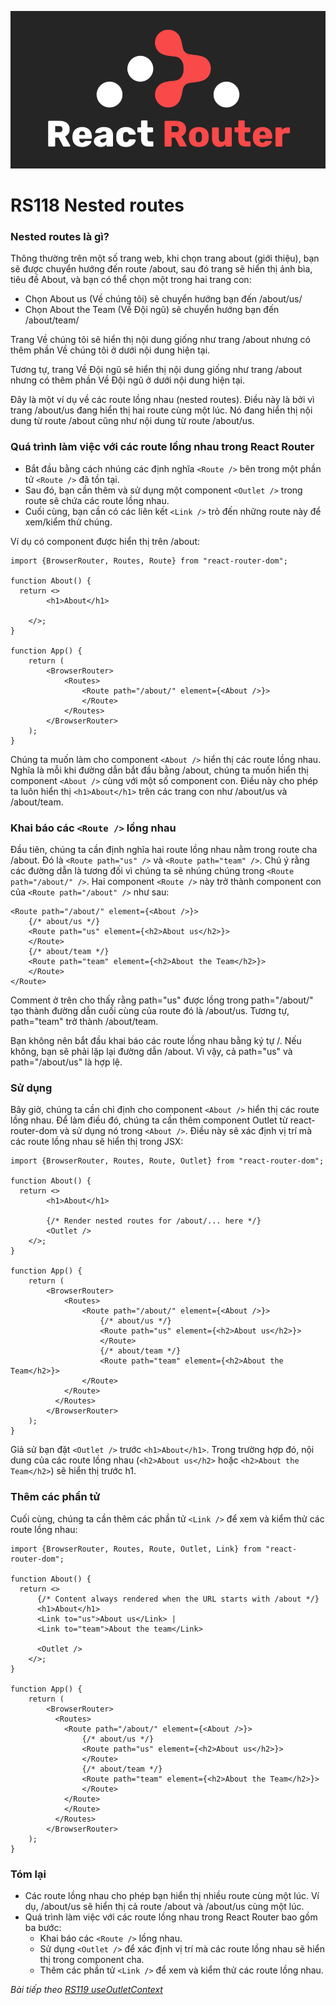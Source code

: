 ![Create-HTML-1](images/react-router.png) 

# RS118 Nested routes

### Nested routes là gì?

Thông thường trên một số trang web, khi chọn trang about (giới thiệu), bạn sẽ được chuyển hướng đến route /about, sau đó trang sẽ hiển thị ảnh bìa, tiêu đề About, và bạn có thể chọn một trong hai trang con:

- Chọn About us (Về chúng tôi) sẽ chuyển hướng bạn đến /about/us/
- Chọn About the Team (Về Đội ngũ) sẽ chuyển hướng bạn đến /about/team/

Trang Về chúng tôi sẽ hiển thị nội dung giống như trang /about nhưng có thêm phần Về chúng tôi ở dưới nội dung hiện tại.

Tương tự, trang Về Đội ngũ sẽ hiển thị nội dung giống như trang /about nhưng có thêm phần Về Đội ngũ ở dưới nội dung hiện tại.

Đây là một ví dụ về các route lồng nhau (nested routes). Điều này là bởi vì trang /about/us đang hiển thị hai route cùng một lúc. Nó đang hiển thị nội dung từ route /about cũng như nội dung từ route /about/us.

### Quá trình làm việc với các route lồng nhau trong React Router

- Bắt đầu bằng cách nhúng các định nghĩa `<Route />` bên trong một phần tử `<Route />` đã tồn tại.
- Sau đó, bạn cần thêm và sử dụng một component `<Outlet />` trong route sẽ chứa các route lồng nhau.
- Cuối cùng, bạn cần có các liên kết `<Link />` trỏ đến những route này để xem/kiểm thử chúng.

Ví dụ có component <About /> được hiển thị trên /about:

```
import {BrowserRouter, Routes, Route} from "react-router-dom";

function About() {
  return <>
        <h1>About</h1>

    </>;
}

function App() {
    return (
        <BrowserRouter>
            <Routes>
                <Route path="/about/" element={<About />}>
                </Route>
            </Routes>
        </BrowserRouter>
    );
}
```

Chúng ta muốn làm cho component `<About />` hiển thị các route lồng nhau. Nghĩa là mỗi khi đường dẫn bắt đầu bằng /about, chúng ta muốn hiển thị component `<About />` cùng với một số component con. Điều này cho phép ta luôn hiển thị `<h1>About</h1>` trên các trang con như /about/us và /about/team.

### Khai báo các `<Route />` lồng nhau

Đầu tiên, chúng ta cần định nghĩa hai route lồng nhau nằm trong route cha /about. Đó là `<Route path="us" />` và `<Route path="team" />`. Chú ý rằng các đường dẫn là tương đối vì chúng ta sẽ nhúng chúng trong `<Route path="/about/" />`. Hai component `<Route />` này trở thành component con của `<Route path="/about" />` như sau:

```
<Route path="/about/" element={<About />}>
    {/* about/us */}
    <Route path="us" element={<h2>About us</h2>}>
    </Route>
    {/* about/team */}
    <Route path="team" element={<h2>About the Team</h2>}>
    </Route>
</Route>
```

Comment ở trên cho thấy rằng path="us" được lồng trong path="/about/" tạo thành đường dẫn cuối cùng của route đó là /about/us. Tương tự, path="team" trở thành /about/team.

Bạn không nên bắt đầu khai báo các route lồng nhau bằng ký tự /. Nếu không, bạn sẽ phải lặp lại đường dẫn /about. Vì vậy, cả path="us" và path="/about/us" là hợp lệ. 

### Sử dụng <Outlet />

Bây giờ, chúng ta cần chỉ định cho component `<About />` hiển thị các route lồng nhau. Để làm điều đó, chúng ta cần thêm component Outlet từ react-router-dom và sử dụng nó trong `<About />`. Điều này sẽ xác định vị trí mà các route lồng nhau sẽ hiển thị trong JSX:

```
import {BrowserRouter, Routes, Route, Outlet} from "react-router-dom";

function About() {
  return <>
        <h1>About</h1>

        {/* Render nested routes for /about/... here */}
        <Outlet />
    </>;
}

function App() {
    return (
        <BrowserRouter>
            <Routes>
                <Route path="/about/" element={<About />}>
                    {/* about/us */}
                    <Route path="us" element={<h2>About us</h2>}>
                    </Route>
                    {/* about/team */}
                    <Route path="team" element={<h2>About the Team</h2>}>
                </Route>
            </Route>
          </Routes>
        </BrowserRouter>
    );
}
```

Giả sử bạn đặt `<Outlet />` trước `<h1>About</h1>`. Trong trường hợp đó, nội dung của các route lồng nhau (`<h2>About us</h2>` hoặc `<h2>About the Team</h2>`) sẽ hiển thị trước h1.

### Thêm các phần tử <Link />

Cuối cùng, chúng ta cần thêm các phần tử `<Link />` để xem và kiểm thử các route lồng nhau:

```
import {BrowserRouter, Routes, Route, Outlet, Link} from "react-router-dom";

function About() {
  return <>
      {/* Content always rendered when the URL starts with /about */}
      <h1>About</h1>
      <Link to="us">About us</Link> | 
      <Link to="team">About the team</Link>

      <Outlet />
    </>;
}

function App() {
    return (
        <BrowserRouter>
          <Routes>
            <Route path="/about/" element={<About />}>
                {/* about/us */}
                <Route path="us" element={<h2>About us</h2>}>
                </Route>
                {/* about/team */}
                <Route path="team" element={<h2>About the Team</h2>}>
                </Route>
            </Route>
            </Route>
          </Routes>
        </BrowserRouter>
    );
}
```

### Tóm lại

- Các route lồng nhau cho phép bạn hiển thị nhiều route cùng một lúc. Ví dụ, /about/us sẽ hiển thị cả route /about và /about/us cùng một lúc.
- Quá trình làm việc với các route lồng nhau trong React Router bao gồm ba bước:
  - Khai báo các `<Route />` lồng nhau.
  - Sử dụng `<Outlet />` để xác định vị trí mà các route lồng nhau sẽ hiển thị trong component cha.
  - Thêm các phần tử `<Link />` để xem và kiểm thử các route lồng nhau.

*Bài tiếp theo [RS119 useOutletContext](/lesson/session/session_119_useOutletContext.md)*
